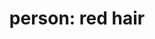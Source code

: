 ---
layout: people&body
title: "person: red hair"
emoji: person_red_hair
permalink: 🧑‍🦰.html
image: assets/img/3moji/person_red_hair.png
---